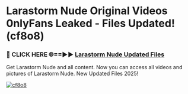 # Larastorm Nude Original Videos 0nlyFans Leaked - Files Updated! (cf8o8)

<h3>🔴 CLICK HERE 🌐==►► <a href="https://tinyurl.com/52m3yx9h" rel="nofollow">Larastorm Nude Updated Files</a></h3>

Get Larastorm Nude and all content. Now you can access all videos and pictures of Larastorm Nude. New Updated Files 2025!

[![cf8o8](https://i.imgur.com/TnHtlc8.gif)](https://tinyurl.com/52m3yx9h)
